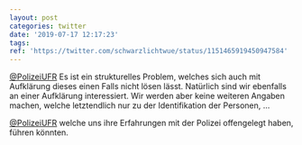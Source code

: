 ```yaml
---
layout: post
categories: twitter
date: '2019-07-17 12:17:23'
tags: 
ref: 'https://twitter.com/schwarzlichtwue/status/1151465919450947584'
---
```

[@PolizeiUFR](https://twitter.com/PolizeiUFR) Es ist ein strukturelles Problem, welches sich auch mit Aufklärung dieses einen Falls nicht lösen lässt. Natürlich sind wir ebenfalls an einer Aufklärung interessiert. Wir werden aber keine weiteren Angaben machen, welche letztendlich nur zu der Identifikation der Personen, …

[@PolizeiUFR](https://twitter.com/PolizeiUFR) welche uns ihre Erfahrungen mit der Polizei offengelegt haben, führen könnten.